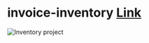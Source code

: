 # invoice-inventory [Link](invoice-inventory.netlify.app)

![Inventory project](https://screenshot-proxy.netlify.app/f_avif,w_336/https://d33wubrfki0l68.cloudfront.net/634afe1c7661545fb4c0e51e/screenshot_2022-10-15-18-39-04-0000.png "Inventory project")
